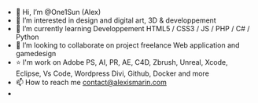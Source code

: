 - 👋 Hi, I’m @One1Sun (Alex)
- 👀 I’m interested in design and digital art, 3D & developpement
- 🌱 I’m currently learning Developpement HTML5 / CSS3 / JS / PHP / C# / Python 
- 💞️ I’m looking to collaborate on project freelance Web application and gamedesign
- ⭐ I'm work on Adobe PS, AI, PR, AE, C4D, Zbrush, Unreal, Xcode, Eclipse, Vs Code, Wordpress Divi, Github, Docker and more
- 📫 How to reach me contact@alexismarin.com
- 

<!---
One1Sun/One1Sun is a ✨ special ✨ repository because its `README.md` (this file) appears on your GitHub profile.
You can click the Preview link to take a look at your changes.
--->
